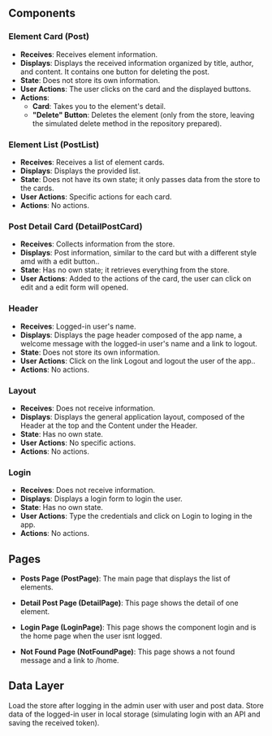 ## Components

### Element Card (Post)

- **Receives**: Receives element information.
- **Displays**: Displays the received information organized by title, author, and content. It contains one button for deleting the post.
- **State**: Does not store its own information.
- **User Actions**: The user clicks on the card and the displayed buttons.
- **Actions**:
  - **Card**: Takes you to the element's detail.
  - **"Delete" Button**: Deletes the element (only from the store, leaving the simulated delete method in the repository prepared).

### Element List (PostList)

- **Receives**: Receives a list of element cards.
- **Displays**: Displays the provided list.
- **State**: Does not have its own state; it only passes data from the store to the cards.
- **User Actions**: Specific actions for each card.
- **Actions**: No actions.

### Post Detail Card (DetailPostCard)

- **Receives**: Collects information from the store.
- **Displays**: Post information, similar to the card but with a different style amd with a edit button..
- **State**: Has no own state; it retrieves everything from the store.
- **User Actions**: Added to the actions of the card, the user can click on edit and a edit form will opened.

### Header

- **Receives**: Logged-in user's name.
- **Displays**: Displays the page header composed of the app name, a welcome message with the logged-in user's name and a link to logout.
- **State**: Does not store its own information.
- **User Actions**: Click on the link Logout and logout the user of the app..
- **Actions**: No actions.

### Layout

- **Receives**: Does not receive information.
- **Displays**: Displays the general application layout, composed of the Header at the top and the Content under the Header.
- **State**: Has no own state.
- **User Actions**: No specific actions.
- **Actions**: No actions.

### Login

- **Receives**: Does not receive information.
- **Displays**: Displays a login form to login the user.
- **State**: Has no own state.
- **User Actions**: Type the credentials and click on Login to loging in the app.
- **Actions**: No actions.

## Pages

- **Posts Page (PostPage)**: The main page that displays the list of elements.

- **Detail Post Page (DetailPage)**: This page shows the detail of one element.

- **Login Page (LoginPage)**: This page shows the component login and is the home page when the user isnt logged.

- **Not Found Page (NotFoundPage)**: This page shows a not found message and a link to /home.

## Data Layer

Load the store after logging in the admin user with user and post data.
Store data of the logged-in user in local storage (simulating login with an API and saving the received token).

